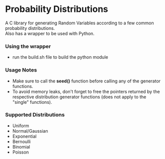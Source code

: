 # Probability Distributions
A C library for generating Random Variables according to a few common probability distributions. </br>
Also has a wrapper to be used with Python.

### Using the wrapper

- run the build.sh file to build the python module

### Usage Notes

- Make sure to call the **seed()** function before calling any of the generator functions.
- To avoid memory leaks, don't forget to free the pointers returned by the respective distribution generator functions (does not apply to the "single" functions).

### Supported Distributions
- Uniform
- Normal/Gaussian
- Exponential
- Bernoulli
- Binomial
- Poisson
